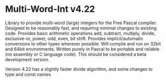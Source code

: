 # Multi-Word-Int v4.22
Library to provide multi-word (large) integers for the Free Pascal compiler.
Designed to be reasonably fast, and requiring minimal changes to existing code.
Provides basic arithmetic operations add, subtract, multiply, divide, exclusive-or, power, odd, even, bit shift.
Provides implicit/automatic conversions to other types wherever possible.
Will compile and run on 32bit and 64bit environments.
Written purely in Pascal to be portable and reliable (no assembly or C language code).
This should be considered a beta development version.

Version 4.22 has a slightly faster divide algorithm, and some changes to type and const names.
